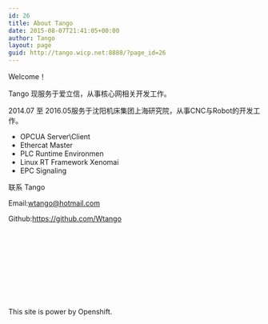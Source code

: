 ```yaml
---
id: 26
title: About Tango
date: 2015-08-07T21:41:05+00:00
author: Tango
layout: page
guid: http://tango.wicp.net:8888/?page_id=26
---
```

Welcome！

Tango 现服务于爱立信，从事核心网相关开发工作。

2014.07 至 2016.05服务于沈阳机床集团上海研究院，从事CNC与Robot的开发工作。

  * OPCUA Server\Client
  * Ethercat Master
  * PLC Runtime Environmen
  * Linux RT Framework Xenomai
  * EPC Signaling

联系 Tango
  
Email:<a href="mailto:wtango@hotmail.com" target="_blank">wtango@hotmail.com</a>

Github:<a href="https://github.com/Wtango" target="_blank">https://github.com/Wtango</a>

&nbsp;

&nbsp;

&nbsp;

&nbsp;

&nbsp;

This site is power by Openshift.